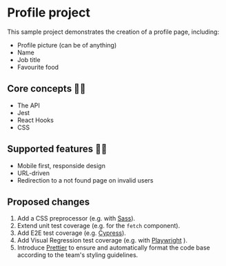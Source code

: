 # Profile project

This sample project demonstrates the creation of a profile page, including:
- Profile picture (can be of anything)
- Name
- Job title
- Favourite food

## Core concepts 🕵️‍♂️
- The API
- Jest
- React Hooks
- CSS

## Supported features 🕵️‍♂️
* Mobile first, responside design
* URL-driven
* Redirection to a not found page on invalid users

## Proposed changes
1. Add a CSS preprocessor (e.g. with [Sass](https://sass-lang.com/)).
2. Extend unit test coverage (e.g. for the `fetch` component).
3. Add E2E test coverage (e.g. [Cypress](https://www.cypress.io/)).
4. Add Visual Regression test coverage (e.g. with 
[Playwright](https://github.com/microsoft/playwright)
).
5. Introduce [Prettier](https://prettier.io/) to ensure and automatically 
format the code base according to the team's styling guidelines.